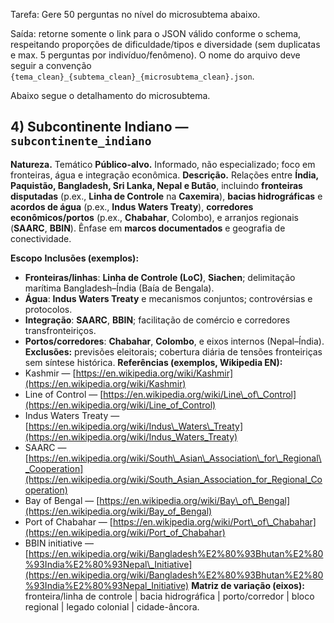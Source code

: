 Tarefa: Gere 50 perguntas no nível do microsubtema abaixo.

Saída: retorne somente o link para o JSON válido conforme o schema, respeitando proporções de dificuldade/tipos e diversidade (sem duplicatas e max. 5 perguntas por indivíduo/fenômeno). O nome do arquivo deve seguir a convenção `{tema_clean}_{subtema_clean}_{microsubtema_clean}.json`.

Abaixo segue o detalhamento do microsubtema.

## 4) Subcontinente Indiano — `subcontinente_indiano`

**Natureza.** Temático
**Público-alvo.** Informado, não especializado; foco em fronteiras, água e integração econômica.
**Descrição.** Relações entre **Índia, Paquistão, Bangladesh, Sri Lanka, Nepal e Butão**, incluindo **fronteiras disputadas** (p.ex., **Linha de Controle** na **Caxemira**), **bacias hidrográficas** e **acordos de água** (p.ex., **Indus Waters Treaty**), **corredores econômicos/portos** (p.ex., **Chabahar**, Colombo), e arranjos regionais (**SAARC**, **BBIN**). Ênfase em **marcos documentados** e geografia de conectividade.

**Escopo**
**Inclusões (exemplos):**

* **Fronteiras/linhas**: **Linha de Controle (LoC)**, **Siachen**; delimitação marítima Bangladesh–Índia (Baía de Bengala).
* **Água**: **Indus Waters Treaty** e mecanismos conjuntos; controvérsias e protocolos.
* **Integração**: **SAARC**, **BBIN**; facilitação de comércio e corredores transfronteiriços.
* **Portos/corredores**: **Chabahar**, **Colombo**, e eixos internos (Nepal–Índia).
  **Exclusões:** previsões eleitorais; cobertura diária de tensões fronteiriças sem síntese histórica.
  **Referências (exemplos, Wikipedia EN):**
* Kashmir — [https://en.wikipedia.org/wiki/Kashmir](https://en.wikipedia.org/wiki/Kashmir)
* Line of Control — [https://en.wikipedia.org/wiki/Line\_of\_Control](https://en.wikipedia.org/wiki/Line_of_Control)
* Indus Waters Treaty — [https://en.wikipedia.org/wiki/Indus\_Waters\_Treaty](https://en.wikipedia.org/wiki/Indus_Waters_Treaty)
* SAARC — [https://en.wikipedia.org/wiki/South\_Asian\_Association\_for\_Regional\_Cooperation](https://en.wikipedia.org/wiki/South_Asian_Association_for_Regional_Cooperation)
* Bay of Bengal — [https://en.wikipedia.org/wiki/Bay\_of\_Bengal](https://en.wikipedia.org/wiki/Bay_of_Bengal)
* Port of Chabahar — [https://en.wikipedia.org/wiki/Port\_of\_Chabahar](https://en.wikipedia.org/wiki/Port_of_Chabahar)
* BBIN initiative — [https://en.wikipedia.org/wiki/Bangladesh%E2%80%93Bhutan%E2%80%93India%E2%80%93Nepal\_Initiative](https://en.wikipedia.org/wiki/Bangladesh%E2%80%93Bhutan%E2%80%93India%E2%80%93Nepal_Initiative)
  **Matriz de variação (eixos):** fronteira/linha de controle | bacia hidrográfica | porto/corredor | bloco regional | legado colonial | cidade-âncora.
